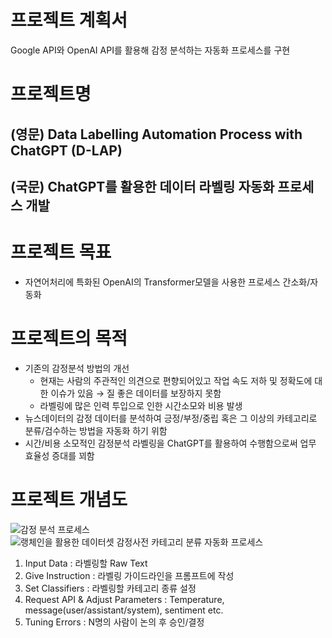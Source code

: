 # 프로젝트 계획서
Google API와 OpenAI API를 활용해 감정 분석하는 자동화 프로세스를 구현

# 프로젝트명
## (영문) Data Labelling Automation Process with ChatGPT (D-LAP)
## (국문) ChatGPT를 활용한 데이터 라벨링 자동화 프로세스 개발


# 프로젝트 목표
- 자연어처리에 특화된 OpenAI의 Transformer모델을 사용한 프로세스 간소화/자동화

# 프로젝트의 목적
- 기존의 감정분석 방법의 개선
    - 현재는 사람의 주관적인 의견으로 편향되어있고 작업 속도 저하 및 정확도에 대한 이슈가 있음 → 질 좋은 데이터를 보장하지 못함
    - 라벨링에 많은 인력 투입으로 인한 시간소모와 비용 발생
- 뉴스데이터의 감정 데이터를 분석하여 긍정/부정/중립 혹은 그 이상의 카테고리로 분류/검수하는 방법을 자동화 하기 위함
- 시간/비용 소모적인 감정분석 라벨링을 ChatGPT를 활용하여 수행함으로써 업무 효율성 증대를 꾀함

# 프로젝트 개념도
![감정 분석 프로세스](https://github.com/songmac/Project-DataLabelling-Automation/assets/113491089/4924fc8f-089e-483e-a337-53431136e2f6)
![랭체인을 활용한 데이터셋 감정사전 카테고리 분류 자동화 프로세스](https://velog.velcdn.com/images/ji1kang/post/18511b9c-7b5f-44de-9ba2-b5572d4df149/image.png)

1. Input Data : 라벨링할 Raw Text
2. Give Instruction : 라벨링 가이드라인을 프롬프트에 작성 
3. Set Classifiers : 라벨링할 카테고리 종류 설정
4. Request API & Adjust Parameters : Temperature, message(user/assistant/system), sentiment etc.
5. Tuning Errors : N명의 사람이 논의 후 승인/결정
